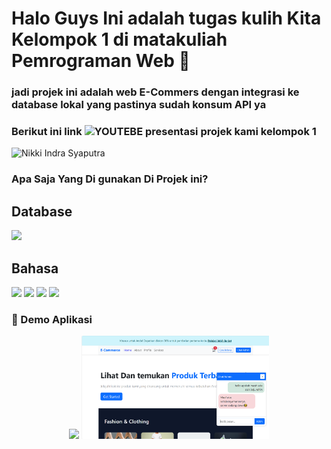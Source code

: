 # Halo Guys Ini adalah tugas kulih Kita Kelompok 1 di matakuliah Pemrograman Web 🙌

### jadi projek ini adalah web E-Commers dengan integrasi ke database lokal yang pastinya sudah konsum API ya

### Berikut ini link ![YOUTEBE](https://img.shields.io/badge/YouTube-FF0000?style=for-the-badge&logo=youtube&logoColor=white) presentasi projek kami kelompok 1
![Nikki Indra Syaputra](https://youtu.be/ty3wf2wl9EA)

### Apa Saja Yang Di gunakan Di Projek ini?

## Database

<img src ="https://img.shields.io/badge/MySQL-005C84?style=for-the-badge&logo=mysql&logoColor=white">

## Bahasa

<img src ="https://img.shields.io/badge/HTML5-E34F26?style=for-the-badge&logo=html5&logoColor=white">
<img src ="https://img.shields.io/badge/CSS3-1572B6?style=for-the-badge&logo=css3&logoColor=white">
<img src ="https://img.shields.io/badge/JavaScript-323330?style=for-the-badge&logo=javascript&logoColor=F7DF1E">
<img src ="https://img.shields.io/badge/PHP-777BB4?style=for-the-badge&logo=php&logoColor=white">

### 🎥 Demo Aplikasi

<p align="center">
  <img src="public/assets/demo/demoWebApp.gif" width="300"/>
  <img src="public/assets/demo/demo1.png" width="300"/>
</p>
